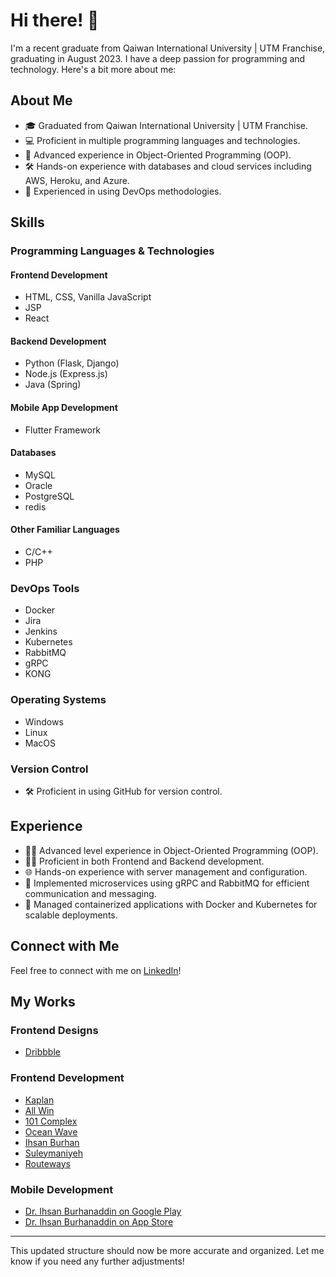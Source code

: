 # Hi there! 👋

I'm a recent graduate from Qaiwan International University | UTM Franchise, graduating in August 2023. I have a deep passion for programming and technology. Here's a bit more about me:

## About Me

- 🎓 Graduated from Qaiwan International University | UTM Franchise.
- 💻 Proficient in multiple programming languages and technologies.
- 🌟 Advanced experience in Object-Oriented Programming (OOP).
- 🛠️ Hands-on experience with databases and cloud services including AWS, Heroku, and Azure.
- 🚀 Experienced in using DevOps methodologies.

## Skills

### Programming Languages & Technologies

#### Frontend Development
- HTML, CSS, Vanilla JavaScript
- JSP
- React

#### Backend Development
- Python (Flask, Django)
- Node.js (Express.js)
- Java (Spring)

#### Mobile App Development
- Flutter Framework

#### Databases
- MySQL
- Oracle
- PostgreSQL
- redis

#### Other Familiar Languages
- C/C++
- PHP

### DevOps Tools
- Docker
- Jira
- Jenkins
- Kubernetes
- RabbitMQ
- gRPC
- KONG

### Operating Systems
- Windows
- Linux
- MacOS

### Version Control
- 🛠️ Proficient in using GitHub for version control.

## Experience

- 👨‍💻 Advanced level experience in Object-Oriented Programming (OOP).
- 👨‍💼 Proficient in both Frontend and Backend development.
- 🌐 Hands-on experience with server management and configuration.
- 🧩 Implemented microservices using gRPC and RabbitMQ for efficient communication and messaging.
- 🔄 Managed containerized applications with Docker and Kubernetes for scalable deployments.

## Connect with Me

Feel free to connect with me on [LinkedIn](https://www.linkedin.com/in/alan-ali-0948ba211/)!

## My Works

### Frontend Designs
- [Dribbble](https://dribbble.com/Sherlockian/shots)

### Frontend Development
- [Kaplan](https://kaplaniq.com/home)
- [All Win](https://all-win.co/)
- [101 Complex](https://101complex.com/)
- [Ocean Wave](https://ocean-wave.co/)
- [Ihsan Burhan](https://ihsanburhan.com/)
- [Suleymaniyeh](https://sulaimaniy.com/)
- [Routeways](https://Rccl.org/)

### Mobile Development
- [Dr. Ihsan Burhanaddin on Google Play](https://play.google.com/store/apps/details?id=com.smarthand.ihsanburhan__a&hl=en&gl=US)
- [Dr. Ihsan Burhanaddin on App Store](https://apps.apple.com/us/app/dr-ihsan-burhanaddin/id6476200266)

---

This updated structure should now be more accurate and organized. Let me know if you need any further adjustments!
